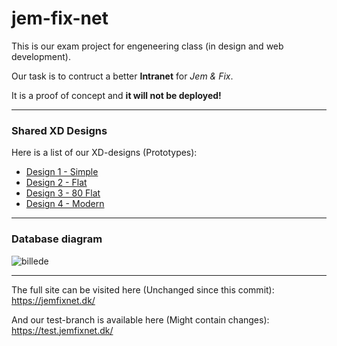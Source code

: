 # jem-fix-net
This is our exam project for engeneering class (in design and web development).

Our task is to contruct a better **Intranet** for _Jem &amp; Fix_.

It is a proof of concept and **it will not be deployed!**

---

### Shared XD Designs
Here is a list of our XD-designs (Prototypes):
* [Design 1 - Simple](https://xd.adobe.com/view/1897c553-f8fb-4659-5594-ec647dad5cf7-6ea6/)
* [Design 2 - Flat](https://xd.adobe.com/view/f42684a5-052a-4882-4721-cfa34fd6d9e1-8217/)
* [Design 3 - 80 Flat](https://xd.adobe.com/view/95929ae4-134b-4cd5-7440-a8a412582086-e3a3/)
* [Design 4 - Modern](https://xd.adobe.com/view/bf84deaf-0601-4195-70be-f0f763edd1da-c9b5/)

---

### Database diagram
![billede](https://user-images.githubusercontent.com/10633478/80197048-69c6d280-861e-11ea-8a6c-bc83a7200756.png)

---

The full site can be visited here (Unchanged since this commit):
https://jemfixnet.dk/

And our test-branch is available here (Might contain changes):
https://test.jemfixnet.dk/
